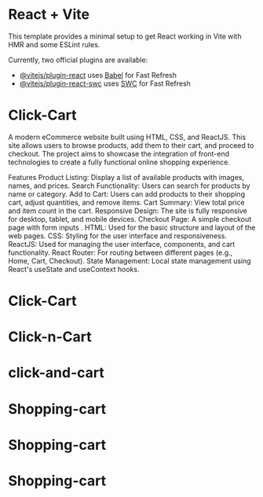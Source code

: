 # React + Vite

This template provides a minimal setup to get React working in Vite with HMR and some ESLint rules.

Currently, two official plugins are available:

- [@vitejs/plugin-react](https://github.com/vitejs/vite-plugin-react/blob/main/packages/plugin-react/README.md) uses [Babel](https://babeljs.io/) for Fast Refresh
- [@vitejs/plugin-react-swc](https://github.com/vitejs/vite-plugin-react-swc) uses [SWC](https://swc.rs/) for Fast Refresh
# Click-Cart
A modern eCommerce website built using HTML, CSS, and ReactJS. This site allows users to browse products, add them to their cart, and proceed to checkout. The project aims to showcase the integration of front-end technologies to create a fully functional online shopping experience.

Features
Product Listing: Display a list of available products with images, names, and prices.
Search Functionality: Users can search for products by name or category.
Add to Cart: Users can add products to their shopping cart, adjust quantities, and remove items.
Cart Summary: View total price and item count in the cart.
Responsive Design: The site is fully responsive for desktop, tablet, and mobile devices.
Checkout Page: A simple checkout page with form inputs .
HTML: Used for the basic structure and layout of the web pages.
CSS: Styling for the user interface and responsiveness.
ReactJS: Used for managing the user interface, components, and cart functionality.
React Router: For routing between different pages (e.g., Home, Cart, Checkout).
State Management: Local state management using React's useState and useContext hooks.

# Click-Cart
# Click-n-Cart
# click-and-cart
# Shopping-cart
# Shopping-cart
# Shopping-cart
